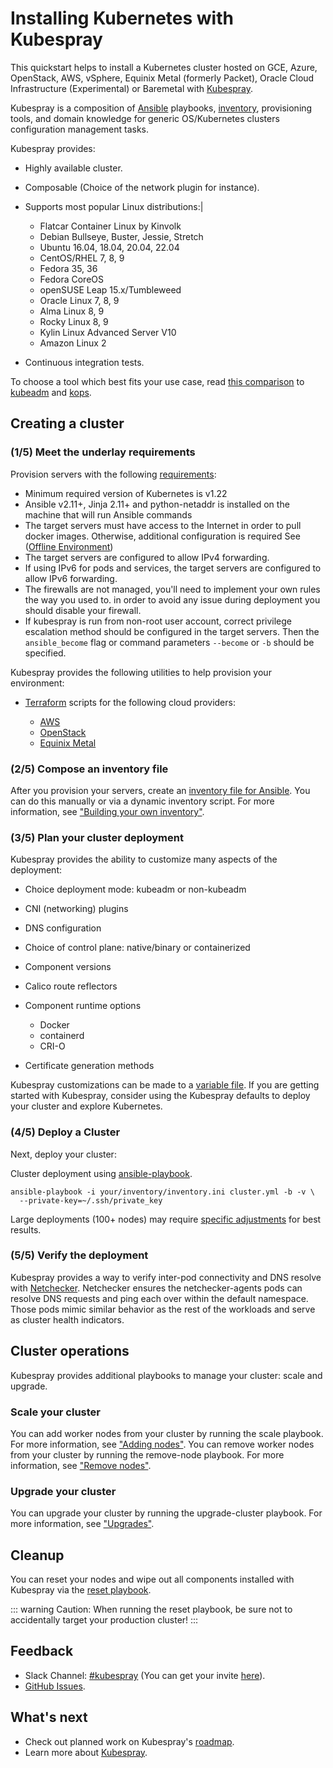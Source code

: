 # Installing Kubernetes with Kubespray

This quickstart helps to install a Kubernetes cluster hosted on GCE, Azure, OpenStack, AWS, vSphere, Equinix Metal (formerly Packet), Oracle Cloud Infrastructure (Experimental) or Baremetal with [Kubespray](https://github.com/kubernetes-sigs/kubespray).

Kubespray is a composition of [Ansible](https://docs.ansible.com/) playbooks, [inventory](https://github.com/kubernetes-sigs/kubespray/blob/master/docs/ansible.md#inventory), provisioning tools, and domain knowledge for generic OS/Kubernetes clusters configuration management tasks.

Kubespray provides:

- Highly available cluster.
- Composable (Choice of the network plugin for instance).
- Supports most popular Linux distributions:|

    - Flatcar Container Linux by Kinvolk
    - Debian Bullseye, Buster, Jessie, Stretch
    - Ubuntu 16.04, 18.04, 20.04, 22.04
    - CentOS/RHEL 7, 8, 9
    - Fedora 35, 36
    - Fedora CoreOS
    - openSUSE Leap 15.x/Tumbleweed
    - Oracle Linux 7, 8, 9
    - Alma Linux 8, 9
    - Rocky Linux 8, 9
    - Kylin Linux Advanced Server V10
    - Amazon Linux 2

- Continuous integration tests.

To choose a tool which best fits your use case, read [this comparison](https://github.com/kubernetes-sigs/kubespray/blob/master/docs/comparisons.md) to [kubeadm](https://kubernetes.io/docs/reference/setup-tools/kubeadm/) and [kops](https://kubernetes.io/docs/setup/production-environment/tools/kops/).

## Creating a cluster

### (1/5) Meet the underlay requirements

Provision servers with the following [requirements](https://github.com/kubernetes-sigs/kubespray#requirements):

- Minimum required version of Kubernetes is v1.22
- Ansible v2.11+, Jinja 2.11+ and python-netaddr is installed on the machine that will run Ansible commands
- The target servers must have access to the Internet in order to pull docker images. Otherwise, additional configuration is required See ([Offline Environment](https://github.com/kubernetes-sigs/kubespray/blob/master/docs/offline-environment.md))
- The target servers are configured to allow IPv4 forwarding.
- If using IPv6 for pods and services, the target servers are configured to allow IPv6 forwarding.
- The firewalls are not managed, you'll need to implement your own rules the way you used to. in order to avoid any issue during deployment you should disable your firewall.
- If kubespray is run from non-root user account, correct privilege escalation method should be configured in the target servers. Then the `ansible_become` flag or command parameters `--become` or `-b` should be specified.

Kubespray provides the following utilities to help provision your environment:

- [Terraform](https://www.terraform.io/) scripts for the following cloud providers:

    - [AWS](https://github.com/kubernetes-sigs/kubespray/tree/master/contrib/terraform/aws)
    - [OpenStack](https://github.com/kubernetes-sigs/kubespray/tree/master/contrib/terraform/openstack)
    - [Equinix Metal](https://github.com/kubernetes-sigs/kubespray/tree/master/contrib/terraform/equinix)

### (2/5) Compose an inventory file

After you provision your servers, create an [inventory file for Ansible](https://docs.ansible.com/ansible/latest/network/getting_started/first_inventory.html). You can do this manually or via a dynamic inventory script. For more information, see ["Building your own inventory"](https://github.com/kubernetes-sigs/kubespray/blob/master/docs/getting-started.md#building-your-own-inventory).

### (3/5) Plan your cluster deployment

Kubespray provides the ability to customize many aspects of the deployment:

- Choice deployment mode: kubeadm or non-kubeadm
- CNI (networking) plugins
- DNS configuration
- Choice of control plane: native/binary or containerized
- Component versions
- Calico route reflectors
- Component runtime options

    - Docker
    - containerd
    - CRI-O

- Certificate generation methods

Kubespray customizations can be made to a [variable file](https://docs.ansible.com/ansible/latest/user_guide/playbooks_variables.html). If you are getting started with Kubespray, consider using the Kubespray defaults to deploy your cluster and explore Kubernetes.

### (4/5) Deploy a Cluster

Next, deploy your cluster:

Cluster deployment using [ansible-playbook](https://github.com/kubernetes-sigs/kubespray/blob/master/docs/getting-started.md#starting-custom-deployment).

```shell
ansible-playbook -i your/inventory/inventory.ini cluster.yml -b -v \
  --private-key=~/.ssh/private_key
```

Large deployments (100+ nodes) may require [specific adjustments](https://github.com/kubernetes-sigs/kubespray/blob/master/docs/large-deployments.md) for best results.

### (5/5) Verify the deployment

Kubespray provides a way to verify inter-pod connectivity and DNS resolve with [Netchecker](https://github.com/kubernetes-sigs/kubespray/blob/master/docs/netcheck.md). Netchecker ensures the netchecker-agents pods can resolve DNS requests and ping each over within the default namespace. Those pods mimic similar behavior as the rest of the workloads and serve as cluster health indicators.

## Cluster operations

Kubespray provides additional playbooks to manage your cluster: scale and upgrade.

### Scale your cluster

You can add worker nodes from your cluster by running the scale playbook. For more information, see ["Adding nodes"](https://github.com/kubernetes-sigs/kubespray/blob/master/docs/getting-started.md#adding-nodes). You can remove worker nodes from your cluster by running the remove-node playbook. For more information, see ["Remove nodes"](https://github.com/kubernetes-sigs/kubespray/blob/master/docs/getting-started.md#remove-nodes).

### Upgrade your cluster

You can upgrade your cluster by running the upgrade-cluster playbook. For more information, see ["Upgrades"](https://github.com/kubernetes-sigs/kubespray/blob/master/docs/upgrades.md).

## Cleanup

You can reset your nodes and wipe out all components installed with Kubespray via the [reset playbook](https://github.com/kubernetes-sigs/kubespray/blob/master/reset.yml).

::: warning Caution: 
When running the reset playbook, be sure not to accidentally target your production cluster!
:::

## Feedback

- Slack Channel: [#kubespray](https://kubernetes.slack.com/messages/kubespray/) (You can get your invite [here](https://slack.k8s.io/)).
- [GitHub Issues](https://github.com/kubernetes-sigs/kubespray/issues).

## What's next

- Check out planned work on Kubespray's [roadmap](https://github.com/kubernetes-sigs/kubespray/blob/master/docs/roadmap.md).
- Learn more about [Kubespray](https://github.com/kubernetes-sigs/kubespray).